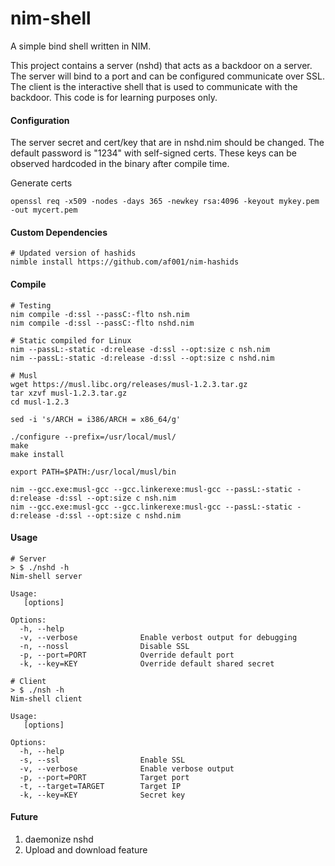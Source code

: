 # nim-shell
A simple bind shell written in NIM. 

This project contains a server (nshd) that acts as a backdoor on a server. The server will bind to a port and can be configured communicate over SSL. The client is the interactive shell that is used to communicate with the backdoor. This code is for learning purposes only.

#### Configuration
The server secret and cert/key that are in nshd.nim should be changed. The default password is "1234" with self-signed certs. These keys can be observed hardcoded in the binary after compile time. 

Generate certs
```
openssl req -x509 -nodes -days 365 -newkey rsa:4096 -keyout mykey.pem -out mycert.pem
```

#### Custom Dependencies
```
# Updated version of hashids
nimble install https://github.com/af001/nim-hashids
```

#### Compile
```
# Testing
nim compile -d:ssl --passC:-flto nsh.nim
nim compile -d:ssl --passC:-flto nshd.nim

# Static compiled for Linux
nim --passL:-static -d:release -d:ssl --opt:size c nsh.nim
nim --passL:-static -d:release -d:ssl --opt:size c nshd.nim

# Musl
wget https://musl.libc.org/releases/musl-1.2.3.tar.gz
tar xzvf musl-1.2.3.tar.gz
cd musl-1.2.3

sed -i 's/ARCH = i386/ARCH = x86_64/g'

./configure --prefix=/usr/local/musl/
make
make install

export PATH=$PATH:/usr/local/musl/bin

nim --gcc.exe:musl-gcc --gcc.linkerexe:musl-gcc --passL:-static -d:release -d:ssl --opt:size c nsh.nim 
nim --gcc.exe:musl-gcc --gcc.linkerexe:musl-gcc --passL:-static -d:release -d:ssl --opt:size c nshd.nim 

```

#### Usage
```
# Server
> $ ./nshd -h
Nim-shell server

Usage:
   [options]

Options:
  -h, --help
  -v, --verbose              Enable verbost output for debugging
  -n, --nossl                Disable SSL
  -p, --port=PORT            Override default port
  -k, --key=KEY              Override default shared secret

# Client
> $ ./nsh -h
Nim-shell client

Usage:
   [options]

Options:
  -h, --help
  -s, --ssl                  Enable SSL
  -v, --verbose              Enable verbose output
  -p, --port=PORT            Target port
  -t, --target=TARGET        Target IP
  -k, --key=KEY              Secret key
```

#### Future 
1. daemonize nshd
2. Upload and download feature
